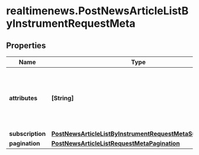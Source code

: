# realtimenews.PostNewsArticleListByInstrumentRequestMeta

## Properties

Name | Type | Description | Notes
------------ | ------------- | ------------- | -------------
**attributes** | **[String]** | Limit the attributes returned in the response to the specified set. | [optional] 
**subscription** | [**PostNewsArticleListByInstrumentRequestMetaSubscription**](PostNewsArticleListByInstrumentRequestMetaSubscription.md) |  | [optional] 
**pagination** | [**PostNewsArticleListRequestMetaPagination**](PostNewsArticleListRequestMetaPagination.md) |  | [optional] 


